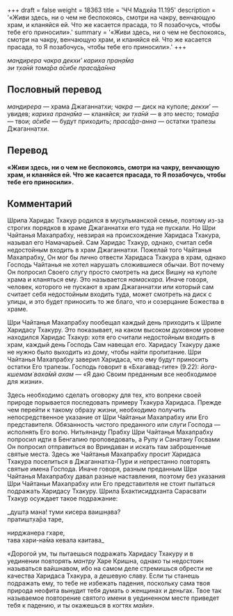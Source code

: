 +++
draft = false
weight = 18363
title = 'ЧЧ Мадхйа 11.195'
description = '«Живи здесь, ни о чем не беспокоясь, смотри на чакру, венчающую храм, и кланяйся ей. Что же касается прасада, то Я позабочусь, чтобы тебе его приносили».'
summary = '«Живи здесь, ни о чем не беспокоясь, смотри на чакру, венчающую храм, и кланяйся ей. Что же касается прасада, то Я позабочусь, чтобы тебе его приносили».'
+++

_мандирера чакра декхи’ кариха пран̣а̄ма  
эи т̣ха̄н̃и тома̄ра а̄сибе праса̄да̄нна_

## Пословный перевод

_мандирера_ — храма Джаганнатхи; _чакра_ — диск на куполе; _декхи’_ — увидев; _кариха_ _пран̣а̄ма_ — кланяйся; _эи_ _т̣ха̄н̃и_ — в это место; _тома̄ра_ — твои; _а̄сибе_ — будут приходить; _праса̄да_\-_анна_ — остатки трапезы Джаганнатхи.

## Перевод

**«Живи здесь, ни о чем не беспокоясь, смотри на чакру, венчающую храм, и кланяйся ей. Что же касается прасада, то Я позабочусь, чтобы тебе его приносили».**

## Комментарий

Шрила Харидас Тхакур родился в мусульманской семье, поэтому из-за строгих порядков в храме Джаганнатхи его туда не пускали. Но Шри Чайтанья Махапрабху, невзирая на происхождение Харидаса Тхакура, называл его Намачарьей. Сам Харидас Тхакур, однако, считал себя недостойным входить в храм Джаганнатхи. Пожелай того Чайтанья Махапрабху, Он мог бы лично отвести Харидаса Тхакура в храм, однако Господь Чайтанья не хотел нарушать сложившиеся обычаи. Вот почему Он попросил Своего слугу просто смотреть на диск Вишну на куполе храма и кланяться ему. Это называется _намаскара._ Иначе говоря, человек, которого не пускают в храм Джаганнатхи или который сам считает себя недостойным входить туда, может смотреть на диск с улицы, и это будет приносить то же благо, что и созерцание Божества в храме.

Шри Чайтанья Махапрабху пообещал каждый день приходить к Шриле Харидасу Тхакуру. Это показывает, на каком высоком духовном уровне находился Харидас Тхакур: хотя его считали недостойным входить в храм, каждый день Господь Сам навещал его. Харидасу Тхакуру даже не нужно было выходить из дому, чтобы найти пропитание. Шри Чайтанья Махапрабху заверил Харидаса, что ему будут приносить остатки Его трапезы. Господь говорит в «Бхагавад-гите» (9.22): _йога-кшемам̇ ваха̄мй ахам_ — «Я даю Своим преданным все необходимое для жизни».

Здесь необходимо сделать оговорку для тех, кто вопреки своей природе порывается последовать примеру Тхакура Харидаса. Прежде чем перейти к такому образу жизни, необходимо получить непосредственное указание от Шри Чайтаньи Махапрабху или Его представителя. Обязанность чистого преданного или слуги Господа — исполнять Его волю. Нитьянанду Прабху Шри Чайтанья Махапрабху попросил идти в Бенгалию проповедовать, а Рупу и Санатану Госвами Он попросил отправиться во Вриндаван и искать там заброшенные святые места. Здесь же Чайтанья Махапрабху просит Харидаса Тхакура поселиться в Джаганнатха-Пури и непрестанно повторять святые имена Господа. Иначе говоря, разным преданным Шри Чайтанья Махапрабху давал разные наставления, поэтому без указания Шри Чайтаньи Махапрабху или Его представителя не стоит пытаться подражать Харидасу Тхакуру. Шрила Бхактисиддханта Сарасвати Тхакур осуждает такое подражание:

_душт̣а мана! туми кисера ваишн̣ава?  
пратишт̣ха̄ра таре,  
  
нирджанера гхаре,  
тава хари-на̄ма кевала каитава_

«Дорогой ум, ты пытаешься подражать Харидасу Тхакуру и в уединении повторять _мантру_ Харе Кришна, однако ты недостоин называться вайшнавом, ибо на самом деле стремишься обрести не качества Харидаса Тхакура, а дешевую славу. Если ты станешь подражать ему, то тебе не избежать падения, поскольку сама твоя природа неофита вынудит тебя думать о женщинах и деньгах. Твое так называемое повторение святого имени в уединенном месте приведет тебя к падению, и ты окажешься в когтях _майи_».
